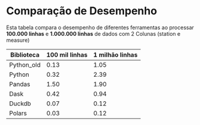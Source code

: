 # Comparação de Desempenho

Esta tabela compara o desempenho de diferentes ferramentas ao processar **100.000 linhas** e **1.000.000 linhas** de dados com 2 Colunas (station e measure)

<table>
  <thead>
    <tr>
      <th>Biblioteca</th>
      <th>100 mil linhas</th>
      <th>1 milhão linhas</th>
    </tr>
  </thead>
  <tbody>
    <tr>
      <td>Python_old</td>
      <td>0.13</td>
      <td>1.05</td>
    </tr>
    <tr>
      <td>Python</td>
      <td>0.32</td>
      <td>2.39</td>
    </tr>
    <tr>
      <td>Pandas</td>
      <td>1.50</td>
      <td>1.90</td>
    </tr>
    <tr>
      <td>Dask</td>
      <td>0.42</td>
      <td>0.94</td>
    </tr>
    <tr>
      <td>Duckdb</td>
      <td>0.07</td>
      <td>0.12</td>
    </tr>
    <tr>
      <td>Polars</td>
      <td>0.03</td>
      <td>0.12</td>
    </tr>               
  </tbody>
</table>
